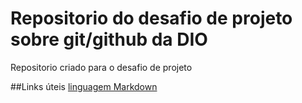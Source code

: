 # Repositorio do desafio de projeto sobre git/github da DIO
Repositorio criado para o desafio de projeto

##Links úteis
[linguagem Markdown](https://www.markdownguide.org/basic-syntax/)
